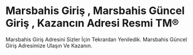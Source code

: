 # Marsbahis Giriş , Marsbahis Güncel Giriş , Kazancın Adresi Resmi TM®
Marsbahis Giriş Adresini Sizler İçin Tekrardan Yeniledik. Marsbahis Güncel Giriş Adresimize Ulaşın Ve Kazanın.
